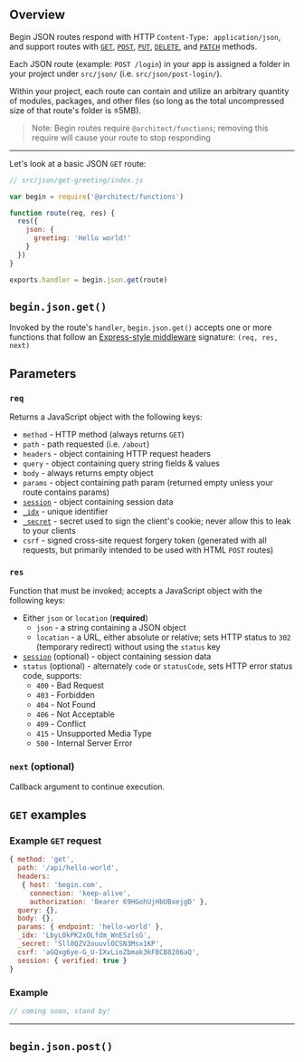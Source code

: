 ## Overview

Begin JSON routes respond with HTTP `Content-Type: application/json`, and support routes with [`GET`](#begin-json-get-), [`POST`](#begin-json-post-), [`PUT`](#begin-json-put-), [`DELETE`](#begin-json-delete-), and [`PATCH`](#begin-json-patch-) methods.

Each JSON route (example: `POST /login`) in your app is assigned a folder in your project under `src/json/` (i.e. `src/json/post-login/`).

Within your project, each route can contain and utilize an arbitrary quantity of modules, packages, and other files (so long as the total uncompressed size of that route's folder is ≤5MB).
<!-- @todo more about cloud function limits doc(s) -->

> Note: Begin routes require `@architect/functions`; removing this require will cause your route to stop responding
<!-- @todo - Is this strictly true? should we mention the ability to clone arc's functionality if you so desire? ehhhh -->

-----
<!-- edit the following -->

Let's look at a basic JSON `GET` route:

```js
// src/json/get-greeting/index.js

var begin = require('@architect/functions')

function route(req, res) {
  res({
    json: {
      greeting: 'Hello world!'
    }
  })
}

exports.handler = begin.json.get(route)
```

## `begin.json.get()`

Invoked by the route's `handler`, `begin.json.get()` accepts one or more functions that follow an [Express-style middleware](https://expressjs.com/en/guide/writing-middleware.html) signature: `(req, res, next)`

## Parameters

### `req`

Returns a JavaScript object with the following keys:

- `method` - HTTP method (always returns `GET`)
- `path` - path requested (i.e. `/about`)
- `headers` - object containing HTTP request headers
- `query` - object containing query string fields & values
- `body` - always returns empty object
- `params` - object containing path param (returned empty unless your route contains params)
- [`session`](/en/routes-functions/sessions/#how-sessions-work) - object containing session data
- [`_idx`](/en/routes-functions/sessions/#how-sessions-work) - unique identifier
- [`_secret`](/en/routes-functions/sessions/#how-sessions-work) - secret used to sign the client's cookie; never allow this to leak to your clients
- `csrf` - signed cross-site request forgery token (generated with all requests, but primarily intended to be used with HTML `POST` routes)


### `res`

Function that must be invoked; accepts a JavaScript object with the following keys:

- Either `json` or `location` (**required**)
  - `json` - a string containing a JSON object
  - `location` - a URL, either absolute or relative; sets HTTP status to `302` (temporary redirect) without using the `status` key
- [`session`](/en/routes-functions/sessions/#how-sessions-work) (optional) - object containing session data
- `status` (optional) - alternately `code` or `statusCode`, sets HTTP error status code, supports:
  - `400` - Bad Request
  - `403` - Forbidden
  - `404` - Not Found
  - `406` - Not Acceptable
  - `409` - Conflict
  - `415` - Unsupported Media Type
  - `500` - Internal Server Error


### `next` (optional)

Callback argument to continue execution.


## `GET` examples


### Example `GET` request

```js
{ method: 'get',
  path: '/api/hello-world',
  headers:
   { host: 'begin.com',
     connection: 'keep-alive',
     authorization: 'Bearer 69HGohUjHbUBxejgD' },
  query: {},
  body: {},
  params: { endpoint: 'hello-world' },
  _idx: 'LbyL0kPK2xOLfdm_WnESzlsG',
  _secret: 'Sll0QZV2ouuvlOCSN3Msx1KP',
  csrf: 'aGQxg6ye-G_U-IXvLioZbmak3kFBCB8286aQ',
  session: { verified: true }
}
```


### Example

```js
// coming soon, stand by!
```

---

## `begin.json.post()`
